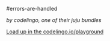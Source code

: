 #errors-are-handled

_by codelingo, one of their juju bundles_


[Load up in the codelingo.io/playground](https://codelingo.io/playground/?repo=github.com/codelingo/hub&dir=tenets/codelingo/juju/errors-are-handled&tenet=codelingo/juju/errors-are-handled)
